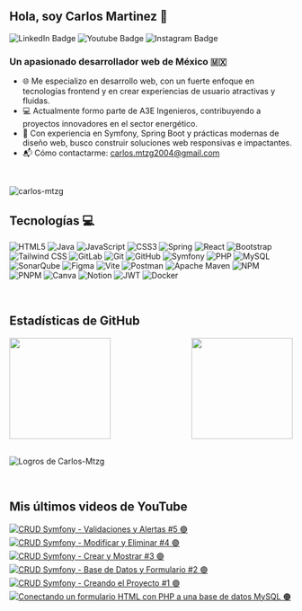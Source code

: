 ## Hola, soy Carlos Martinez  👾
<div id="badges">
  <a href="https://www.linkedin.com/in/carlos-mtzg/" target="_blank" style="text-decoration: none">
    <img src="https://img.shields.io/badge/LinkedIn-8B89CC?style=for-the-badge&logo=linkedin&logoColor=white" alt="LinkedIn Badge"/>
  </a>
  <a href="https://www.youtube.com/@gregd3v" target="_blank" style="text-decoration: none">
    <img src="https://img.shields.io/badge/YouTube-8B89CC?style=for-the-badge&logo=youtube&logoColor=white" alt="Youtube Badge"/>
  </a>
  <a href="https://www.instagram.com/carlos_mart_go/" target="_blank" style="text-decoration: none">
    <img src="https://img.shields.io/badge/Instagram-8B89CC.svg?style=for-the-badge&logo=Instagram&logoColor=white" alt="Instagram Badge">
  </a>
</div>


### Un apasionado desarrollador web de México 🇲🇽
* 🌐 Me especializo en desarrollo web, con un fuerte enfoque en tecnologías frontend y en crear experiencias de usuario atractivas y fluidas.
* 💻 Actualmente formo parte de A3E Ingenieros, contribuyendo a proyectos innovadores en el sector energético.
* 🚀 Con experiencia en Symfony, Spring Boot y prácticas modernas de diseño web, busco construir soluciones web responsivas e impactantes.
* 📬 Cómo contactarme: carlos.mtzg2004@gmail.com

<br/>
<p align="left"> <img src="https://komarev.com/ghpvc/?username=carlos-mtzg&label=Visitas%20al%20perfil&color=9745F5&style=for-the-badge" alt="carlos-mtzg" /> </p>

## Tecnologías 💻
![HTML5](https://img.shields.io/badge/html5-8B89CC.svg?style=for-the-badge&logo=html5&logoColor=white)
![Java](https://img.shields.io/badge/java-3C3C3D.svg?style=for-the-badge&logo=openjdk&logoColor=white)
![JavaScript](https://img.shields.io/badge/javascript-8B89CC.svg?style=for-the-badge&logo=javascript&logoColor=white)
![CSS3](https://img.shields.io/badge/css3-3C3C3D.svg?style=for-the-badge&logo=css3&logoColor=white)
![Spring](https://img.shields.io/badge/spring-8B89CC.svg?style=for-the-badge&logo=spring&logoColor=white)
![React](https://img.shields.io/badge/react-3C3C3D.svg?style=for-the-badge&logo=react&logoColor=white)
![Bootstrap](https://img.shields.io/badge/bootstrap-8B89CC.svg?style=for-the-badge&logo=bootstrap&logoColor=white)
![Tailwind CSS](https://img.shields.io/badge/tailwindcss-3C3C3D.svg?style=for-the-badge&logo=tailwindcss&logoColor=white)
![GitLab](https://img.shields.io/badge/gitlab-8B89CC.svg?style=for-the-badge&logo=gitlab&logoColor=white)
![Git](https://img.shields.io/badge/git-3C3C3D.svg?style=for-the-badge&logo=git&logoColor=white)
![GitHub](https://img.shields.io/badge/github-8B89CC.svg?style=for-the-badge&logo=github&logoColor=white)
![Symfony](https://img.shields.io/badge/symfony-3C3C3D.svg?style=for-the-badge&logo=symfony&logoColor=white)
![PHP](https://img.shields.io/badge/php-8B89CC.svg?style=for-the-badge&logo=php&logoColor=white)
![MySQL](https://img.shields.io/badge/mysql-3C3C3D.svg?style=for-the-badge&logo=mysql&logoColor=white)
![SonarQube](https://img.shields.io/badge/SonarQube-8B89CC?style=for-the-badge&logo=sonarqube&logoColor=4E9BCD)
![Figma](https://img.shields.io/badge/figma-3C3C3D.svg?style=for-the-badge&logo=figma&logoColor=white)
![Vite](https://img.shields.io/badge/vite-8B89CC.svg?style=for-the-badge&logo=vite&logoColor=white)
![Postman](https://img.shields.io/badge/postman-3C3C3D.svg?style=for-the-badge&logo=postman&logoColor=white)
![Apache Maven](https://img.shields.io/badge/maven-8B89CC.svg?style=for-the-badge&logo=apachemaven&logoColor=white)
![NPM](https://img.shields.io/badge/npm-3C3C3D.svg?style=for-the-badge&logo=npm&logoColor=white)
![PNPM](https://img.shields.io/badge/pnpm-8B89CC.svg?style=for-the-badge&logo=pnpm&logoColor=white)
![Canva](https://img.shields.io/badge/canva-3C3C3D.svg?style=for-the-badge&logo=canva&logoColor=white)
![Notion](https://img.shields.io/badge/notion-8B89CC.svg?style=for-the-badge&logo=notion&logoColor=white)
![JWT](https://img.shields.io/badge/jwt-3C3C3D.svg?style=for-the-badge&logo=jsonwebtokens&logoColor=white)
![Docker](https://img.shields.io/badge/docker-8B89CC.svg?style=for-the-badge&logo=docker&logoColor=white)

<br>

## Estadísticas de GitHub
<div style="display: flex; justify-content: space-between;">
<img height=180 align="center" src="https://github-readme-stats.vercel.app/api?username=Carlos-Mtzg&theme=midnight-purple&show_icons=true&hide_border=true&count_private=true" />
<img height=180 align="center" src="https://github-readme-stats.vercel.app/api/top-langs?username=Carlos-Mtzg&theme=midnight-purple&show_icons=true&hide_border=true&count_private=true&layout=compact&langs_count=8&card_width=320" />
</div>
<br>
<p align="left"><img src="https://github-profile-trophy.vercel.app/?username=Carlos-Mtzg&column=9&margin-w=18&margin-h=20&theme=onestar" alt="Logros de Carlos-Mtzg" /></a> </p>

<br>

## Mis últimos videos de YouTube

<!-- BEGIN YOUTUBE-CARDS -->
[![CRUD Symfony - Validaciones y Alertas #5 🟣](https://ytcards.demolab.com/?id=qNZVFl5sbpU&title=CRUD+Symfony+-+Validaciones+y+Alertas+%235+%F0%9F%9F%A3&lang=es&timestamp=1722628806&background_color=%230d1117&title_color=%23ffffff&stats_color=%23dedede&max_title_lines=1&width=250&border_radius=5 "CRUD Symfony - Validaciones y Alertas #5 🟣")](https://www.youtube.com/watch?v=qNZVFl5sbpU)
[![CRUD Symfony - Modificar y Eliminar #4 🟣](https://ytcards.demolab.com/?id=KAZmtVaZgDw&title=CRUD+Symfony+-+Modificar+y+Eliminar+%234+%F0%9F%9F%A3&lang=es&timestamp=1722542406&background_color=%230d1117&title_color=%23ffffff&stats_color=%23dedede&max_title_lines=1&width=250&border_radius=5 "CRUD Symfony - Modificar y Eliminar #4 🟣")](https://www.youtube.com/watch?v=KAZmtVaZgDw)
[![CRUD Symfony - Crear y Mostrar #3 🟣](https://ytcards.demolab.com/?id=oixhaj5gFdc&title=CRUD+Symfony+-+Crear+y+Mostrar+%233+%F0%9F%9F%A3&lang=es&timestamp=1722456006&background_color=%230d1117&title_color=%23ffffff&stats_color=%23dedede&max_title_lines=1&width=250&border_radius=5 "CRUD Symfony - Crear y Mostrar #3 🟣")](https://www.youtube.com/watch?v=oixhaj5gFdc)
[![CRUD Symfony - Base de Datos y Formulario #2 🟣](https://ytcards.demolab.com/?id=4yZmWxRk3FM&title=CRUD+Symfony+-+Base+de+Datos+y+Formulario+%232+%F0%9F%9F%A3&lang=es&timestamp=1722369601&background_color=%230d1117&title_color=%23ffffff&stats_color=%23dedede&max_title_lines=1&width=250&border_radius=5 "CRUD Symfony - Base de Datos y Formulario #2 🟣")](https://www.youtube.com/watch?v=4yZmWxRk3FM)
[![CRUD Symfony - Creando el Proyecto #1 🟣](https://ytcards.demolab.com/?id=tzd-feg3Q5U&title=CRUD+Symfony+-+Creando+el+Proyecto+%231+%F0%9F%9F%A3&lang=es&timestamp=1722283227&background_color=%230d1117&title_color=%23ffffff&stats_color=%23dedede&max_title_lines=1&width=250&border_radius=5 "CRUD Symfony - Creando el Proyecto #1 🟣")](https://www.youtube.com/watch?v=tzd-feg3Q5U)
[![Conectando un formulario HTML con PHP a una base de datos MySQL 🟠](https://ytcards.demolab.com/?id=AAxcFCftLDk&title=Conectando+un+formulario+HTML+con+PHP+a+una+base+de+datos+MySQL+%F0%9F%9F%A0&lang=es&timestamp=1714873500&background_color=%230d1117&title_color=%23ffffff&stats_color=%23dedede&max_title_lines=1&width=250&border_radius=5 "Conectando un formulario HTML con PHP a una base de datos MySQL 🟠")](https://www.youtube.com/watch?v=AAxcFCftLDk)
<!-- END YOUTUBE-CARDS -->
